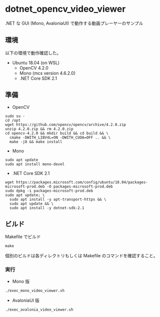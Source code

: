 # dotnet_opencv_video_viewer

.NET な GUI (Mono, AvaloniaUI) で動作する動画プレーヤーのサンプル

## 環境
以下の環境で動作確認した。
- Ubuntu 18.04 (on WSL)
    - OpenCV 4.2.0
    - Mono (mcs version 4.6.2.0)
    - .NET Core SDK 2.1


## 準備
- OpenCV
```
sudo su - 
cd /opt
wget https://github.com/opencv/opencv/archive/4.2.0.zip
unzip 4.2.0.zip && rm 4.2.0.zip
cd opencv-4.2.0 && mkdir build && cd build && \
  cmake -DWITH_LIBV4L=ON -DWITH_CUDA=OFF .. && \
  make -j8 && make install
```

- Mono
```
sudo apt update
sudo apt install mono-devel
```

- .NET Core SDK 2.1
```
wget https://packages.microsoft.com/config/ubuntu/18.04/packages-microsoft-prod.deb -O packages-microsoft-prod.deb
sudo dpkg -i packages-microsoft-prod.deb
sudo apt update; \
  sudo apt install -y apt-transport-https && \
  sudo apt update && \
  sudo apt install -y dotnet-sdk-2.1
```


## ビルド
Makefile でビルド
```
make
```

個別のビルドは各ディレクトリもしくは Makefile のコマンドを確認すること。


### 実行
- Mono 版
```
./exec_mono_video_viewer.sh
```

- AvaloniaUI 版
```
./exec_avalonia_video_viewer.sh
```
